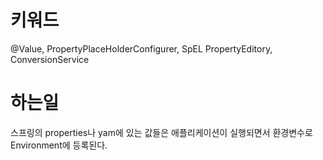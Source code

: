 # 키워드
@Value, PropertyPlaceHolderConfigurer, SpEL
PropertyEditory, ConversionService

# 하는일
스프링의 properties나 yam에 있는 값들은 애플리케이션이 실행되면서 환경변수로 Environment에 등록된다.
